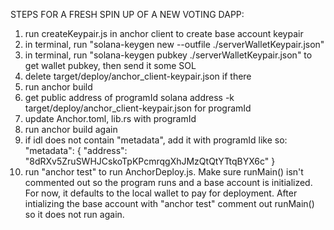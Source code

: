 STEPS FOR A FRESH SPIN UP OF A NEW VOTING DAPP:

1. run createKeypair.js in anchor client to create base account keypair
2. in terminal, run "solana-keygen new --outfile ./serverWalletKeypair.json"
3. in terminal, run "solana-keygen pubkey ./serverWalletKeypair.json" to get wallet pubkey, then send it some SOL
4. delete target/deploy/anchor_client-keypair.json if there
5. run anchor build
6. get public address of programId solana address -k target/deploy/anchor_client-keypair.json for programId
7. update Anchor.toml, lib.rs with programId
8. run anchor build again
9. if idl does not contain "metadata", add it with programId like so:
"metadata": {
    "address": "8dRXv5ZruSWHJCskoTpKPcmrqgXhJMzQtQtYTtqBYX6c"
}
10. run "anchor test" to run AnchorDeploy.js. Make sure runMain() isn't commented out so the program runs
    and a base account is initialized. For now, it defaults to the local wallet to pay for deployment.
    After intializing the base account with "anchor test" comment out runMain() so it does not run again.